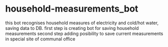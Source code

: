 # household-measurements_bot
this bot recognises household measures of electricity and cold/hot water, saving data to DB.
first step is creating bot for saving household measurements
second step adding posibility to save current measurements in special site of communal office
